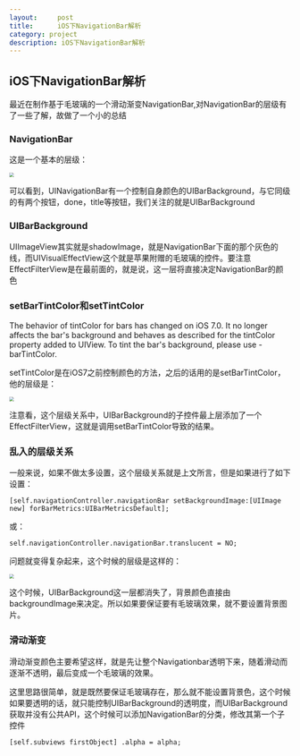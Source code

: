 ```yaml
---
layout:     post
title:      iOS下NavigationBar解析
category: project
description: iOS下NavigationBar解析
---
```



## iOS下NavigationBar解析

最近在制作基于毛玻璃的一个滑动渐变NavigationBar,对NavigationBar的层级有了一些了解，故做了一个小的总结

### NavigationBar
这是一个基本的层级：

<img src="https://github.com/xiaobaiso/xiaobaiso.github.io/raw/master/image/NavigationBar解析2.png" style="zoom:50%" />

可以看到，UINavigationBar有一个控制自身颜色的UIBarBackground，与它同级的有两个按钮，done，title等按钮，我们关注的就是UIBarBackground

### UIBarBackground
UIImageView其实就是shadowImage，就是NavigationBar下面的那个灰色的线，而UIVisualEffectView这个就是苹果附赠的毛玻璃的控件。要注意EffectFilterView是在最前面的，就是说，这一层将直接决定NavigationBar的颜色

### setBarTintColor和setTintColor
>
 The behavior of tintColor for bars has changed on iOS 7.0. It no longer affects the bar's background
 and behaves as described for the tintColor property added to UIView.
 To tint the bar's background, please use -barTintColor.
 
setTintColor是在iOS7之前控制颜色的方法，之后的话用的是setBarTintColor，他的层级是：

<img src="https://github.com/xiaobaiso/xiaobaiso.github.io/raw/master/image/NavigationBar解析4.png" style="zoom:50%" />

注意看，这个层级关系中，UIBarBackground的子控件最上层添加了一个EffectFilterView，这就是调用setBarTintColor导致的结果。


### 乱入的层级关系
一般来说，如果不做太多设置，这个层级关系就是上文所言，但是如果进行了如下设置：

```
[self.navigationController.navigationBar setBackgroundImage:[UIImage new] forBarMetrics:UIBarMetricsDefault];
```
或：

```
self.navigationController.navigationBar.translucent = NO;
```
问题就变得复杂起来，这个时候的层级是这样的：

<img src="https://github.com/xiaobaiso/xiaobaiso.github.io/raw/master/image/NavigationBar解析3.png" style="zoom:50%" />

这个时候，UIBarBackground这一层都消失了，背景颜色直接由backgroundImage来决定。所以如果要保证要有毛玻璃效果，就不要设置背景图片。

### 滑动渐变
滑动渐变颜色主要希望这样，就是先让整个Navigationbar透明下来，随着滑动而逐渐不透明，最后变成一个毛玻璃的效果。

这里思路很简单，就是既然要保证毛玻璃存在，那么就不能设置背景色，这个时候如果要透明的话，就只能控制UIBarBackground的透明度，而UIBarBackground获取并没有公共API，这个时候可以添加NavigationBar的分类，修改其第一个子控件

```
[self.subviews firstObject] .alpha = alpha;
```



